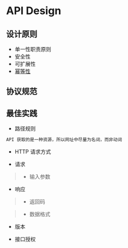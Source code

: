 # API Design

## 设计原则
* 单一性职责原则
* 安全性
* 可扩展性
* [幂等性](idempotence.md)

## 协议规范


## 最佳实践
* 路径规则
```md
API 获取的是一种资源，所以网址中尽量为名词，而非动词
```
* HTTP 请求方式

* 请求
> * 输入参数

* 响应
> * 返回码

> * 数据格式

* 版本

* 接口授权


